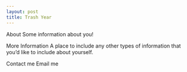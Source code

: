 ```yaml
---
layout: post
title: Trash Year
---
```


About
Some information about you!

More Information
A place to include any other types of information that you’d like to include about yourself.

Contact me
Email me
